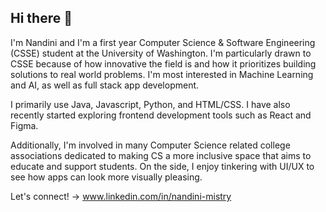 ## Hi there 👋

I'm Nandini and I'm a first year Computer Science & Software Engineering (CSSE) student at the University of Washington. I'm particularly drawn to CSSE because of how innovative the field is and how it prioritizes building solutions to real world problems. I'm most interested in Machine Learning and AI, as well as full stack app development. 

I primarily use Java, Javascript, Python, and HTML/CSS. I have also recently started exploring frontend development tools such as React and Figma. 

Additionally, I'm involved in many Computer Science related college associations dedicated to making CS a more inclusive space that aims to educate and support students. On the side, I enjoy tinkering with UI/UX to see how apps can look more visually pleasing. 

Let's connect! -> www.linkedin.com/in/nandini-mistry


<!--
**namistryy/namistryy** is a ✨ _special_ ✨ repository because its `README.md` (this file) appears on your GitHub profile.

Here are some ideas to get you started:

- 🔭 I’m currently working on ...
- 🌱 I’m currently learning ...
- 👯 I’m looking to collaborate on ...
- 🤔 I’m looking for help with ...
- 💬 Ask me about ...
- 📫 How to reach me: ...
- 😄 Pronouns: ...
- ⚡ Fun fact: ...
-->
